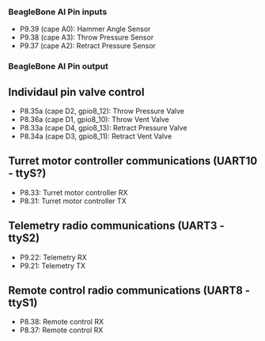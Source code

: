 ### BeagleBone AI Pin inputs

* P9.39 (cape A0): Hammer Angle Sensor
* P9.38 (cape A3): Throw Pressure Sensor
* P9.37 (cape A2): Retract Pressure Sensor

### BeagleBone AI Pin output

## Individaul pin valve control

* P8.35a (cape D2, gpio8_12): Throw Pressure Valve
* P8.36a (cape D1, gpio8_10): Throw Vent Valve
* P8.33a (cape D4, gpio8_13): Retract Pressure Valve
* P8.34a (cape D3, gpio8_11): Retract Vent Valve

## Turret motor controller communications (UART10 - ttyS?)

* P8.33: Turret motor controller RX
* P8.31: Turret motor controller TX

## Telemetry radio communications (UART3 - ttyS2)

* P9.22: Telemetry RX
* P9.21: Telemetry TX

## Remote control radio communications (UART8 - ttyS1)

* P8.38: Remote control RX
* P8.37: Remote control RX


